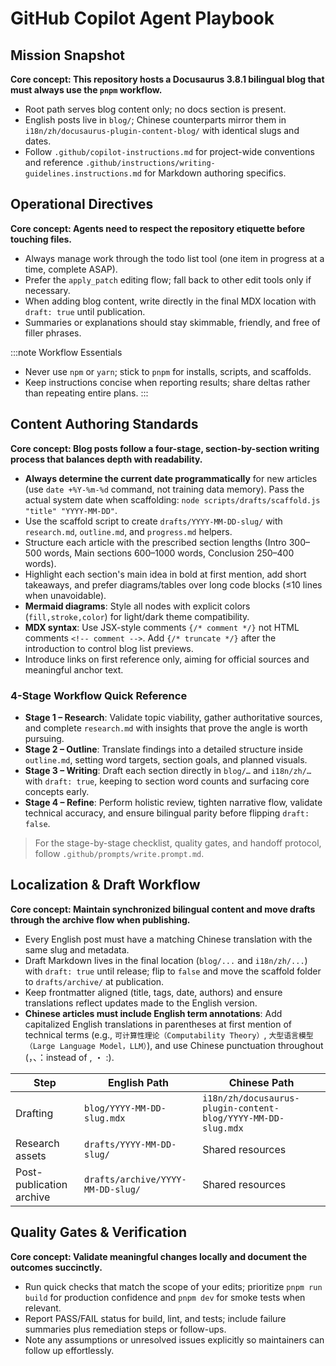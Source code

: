 # GitHub Copilot Agent Playbook

## Mission Snapshot
**Core concept: This repository hosts a Docusaurus 3.8.1 bilingual blog that must always use the `pnpm` workflow.**
- Root path serves blog content only; no docs section is present.
- English posts live in `blog/`; Chinese counterparts mirror them in `i18n/zh/docusaurus-plugin-content-blog/` with identical slugs and dates.
- Follow `.github/copilot-instructions.md` for project-wide conventions and reference `.github/instructions/writing-guidelines.instructions.md` for Markdown authoring specifics.

## Operational Directives
**Core concept: Agents need to respect the repository etiquette before touching files.**
- Always manage work through the todo list tool (one item in progress at a time, complete ASAP).
- Prefer the `apply_patch` editing flow; fall back to other edit tools only if necessary.
- When adding blog content, write directly in the final MDX location with `draft: true` until publication.
- Summaries or explanations should stay skimmable, friendly, and free of filler phrases.

:::note Workflow Essentials
- Never use `npm` or `yarn`; stick to `pnpm` for installs, scripts, and scaffolds.
- Keep instructions concise when reporting results; share deltas rather than repeating entire plans.
:::

## Content Authoring Standards
**Core concept: Blog posts follow a four-stage, section-by-section writing process that balances depth with readability.**
- **Always determine the current date programmatically** for new articles (use `date +%Y-%m-%d` command, not training data memory). Pass the actual system date when scaffolding: `node scripts/drafts/scaffold.js "title" "YYYY-MM-DD"`.
- Use the scaffold script to create `drafts/YYYY-MM-DD-slug/` with `research.md`, `outline.md`, and `progress.md` helpers.
- Structure each article with the prescribed section lengths (Intro 300–500 words, Main sections 600–1000 words, Conclusion 250–400 words).
- Highlight each section's main idea in bold at first mention, add short takeaways, and prefer diagrams/tables over long code blocks (≤10 lines when unavoidable).
- **Mermaid diagrams**: Style all nodes with explicit colors (`fill,stroke,color`) for light/dark theme compatibility.
- **MDX syntax**: Use JSX-style comments `{/* comment */}` not HTML comments `<!-- comment -->`. Add `{/* truncate */}` after the introduction to control blog list previews.
- Introduce links on first reference only, aiming for official sources and meaningful anchor text.

### 4-Stage Workflow Quick Reference
- **Stage 1 – Research**: Validate topic viability, gather authoritative sources, and complete `research.md` with insights that prove the angle is worth pursuing.
- **Stage 2 – Outline**: Translate findings into a detailed structure inside `outline.md`, setting word targets, section goals, and planned visuals.
- **Stage 3 – Writing**: Draft each section directly in `blog/…` and `i18n/zh/…` with `draft: true`, keeping to section word counts and surfacing core concepts early.
- **Stage 4 – Refine**: Perform holistic review, tighten narrative flow, validate technical accuracy, and ensure bilingual parity before flipping `draft: false`.

> For the stage-by-stage checklist, quality gates, and handoff protocol, follow `.github/prompts/write.prompt.md`.

## Localization & Draft Workflow
**Core concept: Maintain synchronized bilingual content and move drafts through the archive flow when publishing.**
- Every English post must have a matching Chinese translation with the same slug and metadata.
- Draft Markdown lives in the final location (`blog/...` and `i18n/zh/...`) with `draft: true` until release; flip to `false` and move the scaffold folder to `drafts/archive/` at publication.
- Keep frontmatter aligned (title, tags, date, authors) and ensure translations reflect updates made to the English version.
- **Chinese articles must include English term annotations**: Add capitalized English translations in parentheses at first mention of technical terms (e.g., `可计算性理论（Computability Theory）`, `大型语言模型（Large Language Model，LLM）`), and use Chinese punctuation throughout (，、：instead of , ・ :).

| Step | English Path | Chinese Path |
| --- | --- | --- |
| Drafting | `blog/YYYY-MM-DD-slug.mdx` | `i18n/zh/docusaurus-plugin-content-blog/YYYY-MM-DD-slug.mdx` |
| Research assets | `drafts/YYYY-MM-DD-slug/` | Shared resources |
| Post-publication archive | `drafts/archive/YYYY-MM-DD-slug/` | Shared resources |

## Quality Gates & Verification
**Core concept: Validate meaningful changes locally and document the outcomes succinctly.**
- Run quick checks that match the scope of your edits; prioritize `pnpm run build` for production confidence and `pnpm dev` for smoke tests when relevant.
- Report PASS/FAIL status for build, lint, and tests; include failure summaries plus remediation steps or follow-ups.
- Note any assumptions or unresolved issues explicitly so maintainers can follow up effortlessly.
